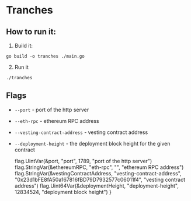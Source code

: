 # Tranches

## How to run it:

1. Build it:

```shell
go build -o tranches ./main.go
```

2. Run it 

```shell
./tranches
```

## Flags

- `--port` - port of the http server
- `--eth-rpc` - ethereum RPC address
- `--vesting-contract-address` - vesting contract address
- `--deployment-height` - the deployment block height for the given contract

	flag.UintVar(&port, "port", 1789, "port of the http server")
	flag.StringVar(&ethereumRPC, "eth-rpc", "", "ethereum RPC address")
	flag.StringVar(&vestingContractAddress, "vesting-contract-address", "0x23d1bFE8fA50a167816fBD79D7932577c06011f4", "vesting contract address")
	flag.Uint64Var(&deploymentHeight, "deployment-height", 12834524, "deployment block height")
}